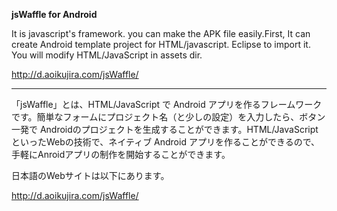 **jsWaffle for Android**

It is javascript's framework. you can make the APK file easily.First, It can create Android template project for HTML/javascript. Eclipse to import it. You will modify HTML/JavaScript in assets dir.

http://d.aoikujira.com/jsWaffle/

---

「jsWaffle」とは、HTML/JavaScript で Android アプリを作るフレームワークです。簡単なフォームにプロジェクト名（と少しの設定）を入力したら、ボタン一発で Androidのプロジェクトを生成することができます。HTML/JavaScriptといったWebの技術で、ネイティブ Android アプリを作ることができるので、手軽にAnroidアプリの制作を開始することができます。

日本語のWebサイトは以下にあります。

http://d.aoikujira.com/jsWaffle/